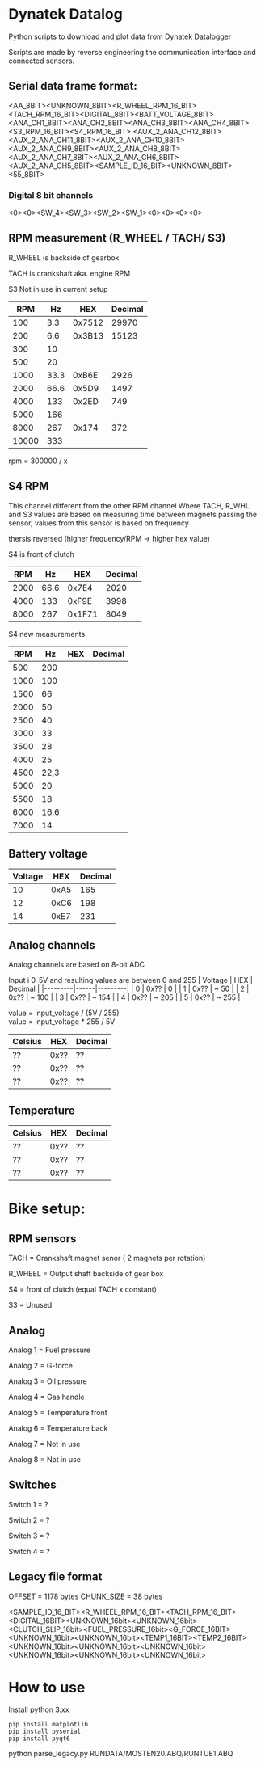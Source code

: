 # Dynatek Datalog
Python scripts to download and plot data from Dynatek Datalogger

Scripts are made by reverse engineering the communication interface and connected sensors.



## Serial data frame format:

<AA_8BIT><UNKNOWN_8BIT><R_WHEEL_RPM_16_BIT><TACH_RPM_16_BIT><DIGITAL_8BIT><BATT_VOLTAGE_8BIT><ANA_CH1_8BIT><ANA_CH2_8BIT><ANA_CH3_8BIT><ANA_CH4_8BIT><S3_RPM_16_BIT><S4_RPM_16_BIT>
<AUX_2_ANA_CH12_8BIT><AUX_2_ANA_CH11_8BIT><AUX_2_ANA_CH10_8BIT><AUX_2_ANA_CH9_8BIT><AUX_2_ANA_CH8_8BIT><AUX_2_ANA_CH7_8BIT><AUX_2_ANA_CH6_8BIT><AUX_2_ANA_CH5_8BIT><SAMPLE_ID_16_BIT><UNKNOWN_8BIT><55_8BIT>


### Digital 8 bit channels
<0><0><SW_4><SW_3><SW_2><SW_1><0><0><0><0>


## RPM measurement (R_WHEEL / TACH/ S3)

R_WHEEL is backside of gearbox

TACH is crankshaft aka. engine RPM

S3 Not in use in current setup


| RPM  | Hz  | HEX   | Decimal |
|------|-----|-------|---------|
| 100  | 3.3 | 0x7512|  29970  | 
| 200  | 6.6 | 0x3B13|  15123  | 
| 300  | 10  |       |         | 
| 500  | 20  |       |         | 
|1000  | 33.3| 0xB6E |   2926  | 
|2000  | 66.6| 0x5D9 |   1497  | 
|4000  | 133 | 0x2ED |    749  | 
|5000  | 166 |       |         | 
|8000  | 267 | 0x174 |    372  | 
|10000 | 333 |       |         | 

rpm = 300000 / x

## S4 RPM 
This channel different from the other RPM channel
Where TACH, R_WHL and S3 values are based on measuring time between magnets passing the sensor,
values from this sensor is based on frequency


 thersis reversed (higher frequency/RPM -> higher hex value)

S4 is front of clutch  

| RPM  | Hz  | HEX    | Decimal |
|------|-----|--------|---------|
|2000  | 66.6| 0x7E4  |   2020  |
|4000  | 133 | 0xF9E  |   3998  |
|8000  | 267 | 0x1F71 |   8049  |

S4 new measurements

| RPM  |  Hz   |  HEX   | Decimal |
|------|-------|--------|---------|
| 500  | 200   | 
| 1000 | 100   |
| 1500 |  66   |
| 2000 |  50   |
| 2500 |  40   |
| 3000 |  33   |
| 3500 |  28   |
| 4000 |  25   |
| 4500 |  22,3 |
| 5000 |  20   |
| 5500 |  18   |
| 6000 |  16,6 |
| 7000 |  14   |



## Battery voltage

| Voltage | HEX  | Decimal |
|---------|------|---------|
| 10      | 0xA5 | 165     |
| 12      | 0xC6 | 198     |
| 14      | 0xE7 | 231     |


## Analog channels

Analog channels are based on 8-bit ADC 

Input i 0-5V and resulting values are between 0 and 255
| Voltage | HEX  | Decimal |
|---------|------|---------|
| 0       | 0x?? | 0       |
| 1       | 0x?? | ~ 50    |
| 2       | 0x?? | ~ 100   |
| 3       | 0x?? | ~ 154   |
| 4       | 0x?? | ~ 205   |
| 5       | 0x?? | ~ 255   |

value =  input_voltage /  (5V / 255)  
value = input_voltage * 255 / 5V


| Celsius | HEX  | Decimal |
|---------|------|---------|
| ??      | 0x?? | ??     |
| ??      | 0x?? | ??     |
| ??      | 0x?? | ??     |

## Temperature

| Celsius | HEX  | Decimal |
|---------|------|---------|
| ??      | 0x?? | ??     |
| ??      | 0x?? | ??     |
| ??      | 0x?? | ??     |


# Bike setup:

## RPM sensors

TACH = Crankshaft magnet senor ( 2 magnets per rotation)

R_WHEEL = Output shaft backside of gear box

S4 = front of clutch (equal TACH x constant)

S3 = Unused

## Analog

Analog 1 = Fuel pressure

Analog 2 = G-force

Analog 3 = Oil pressure

Analog 4 = Gas handle

Analog 5 = Temperature front

Analog 6 = Temperature back

Analog 7 = Not in use

Analog 8 = Not in use

## Switches

Switch 1 = ?

Switch 2 = ?

Switch 3 = ?

Switch 4 = ?

## Legacy file format

OFFSET = 1178 bytes
CHUNK_SIZE = 38 bytes

<SAMPLE_ID_16_BIT><R_WHEEL_RPM_16_BIT><TACH_RPM_16_BIT><DIGITAL_16BIT><UNKNOWN_16bit><UNKNOWN_16bit><CLUTCH_SLIP_16bit><FUEL_PRESSURE_16bit><G_FORCE_16BIT><UNKNOWN_16bit><UNKNOWN_16bit><TEMP1_16BIT><TEMP2_16BIT><UNKNOWN_16bit><UNKNOWN_16bit><UNKNOWN_16bit><UNKNOWN_16bit><UNKNOWN_16bit><UNKNOWN_16bit>

# How to use

Install python 3.xx

    pip install matplotlib
    pip install pyserial
    pip install pyqt6

python parse_legacy.py  RUNDATA/MOSTEN20.ABQ/RUNTUE1.ABQ



